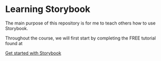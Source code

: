# Learning Storybook

The main purpose of this repository is for me to teach others how to use Storybook.

Throughout the course, we will first start by completing the FREE tutorial found at

[Get started with Storybook]('https://www.learnstorybook.com/intro-to-storybook/react/en/get-started/')


